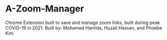 # A-Zoom-Manager
Chrome Extension built to save and manage zoom links, built during peak COVID-19 in 2021. Built by: Mohamed Hamida, Huzail Hassan, and Phoebe Kim
